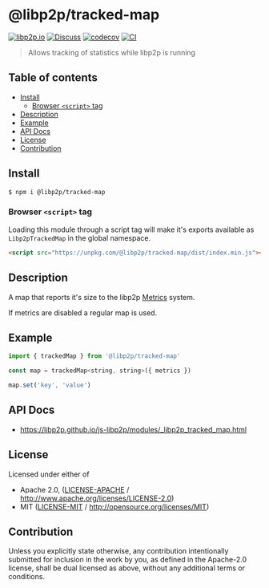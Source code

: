 # @libp2p/tracked-map <!-- omit in toc -->

[![libp2p.io](https://img.shields.io/badge/project-libp2p-yellow.svg?style=flat-square)](http://libp2p.io/)
[![Discuss](https://img.shields.io/discourse/https/discuss.libp2p.io/posts.svg?style=flat-square)](https://discuss.libp2p.io)
[![codecov](https://img.shields.io/codecov/c/github/libp2p/js-libp2p.svg?style=flat-square)](https://codecov.io/gh/libp2p/js-libp2p)
[![CI](https://img.shields.io/github/actions/workflow/status/libp2p/js-libp2p/js-test-and-release.yml?branch=master\&style=flat-square)](https://github.com/libp2p/js-libp2p/actions/workflows/js-test-and-release.yml?query=branch%3Amaster)

> Allows tracking of statistics while libp2p is running

## Table of contents <!-- omit in toc -->

- [Install](#install)
  - [Browser `<script>` tag](#browser-script-tag)
- [Description](#description)
- [Example](#example)
- [API Docs](#api-docs)
- [License](#license)
- [Contribution](#contribution)

## Install

```console
$ npm i @libp2p/tracked-map
```

### Browser `<script>` tag

Loading this module through a script tag will make it's exports available as `Libp2pTrackedMap` in the global namespace.

```html
<script src="https://unpkg.com/@libp2p/tracked-map/dist/index.min.js"></script>
```

## Description

A map that reports it's size to the libp2p [Metrics](https://github.com/libp2p/js-libp2p-interfaces/tree/master/packages/libp2p-interfaces/src/metrics#readme) system.

If metrics are disabled a regular map is used.

## Example

```JavaScript
import { trackedMap } from '@libp2p/tracked-map'

const map = trackedMap<string, string>({ metrics })

map.set('key', 'value')
```

## API Docs

- <https://libp2p.github.io/js-libp2p/modules/_libp2p_tracked_map.html>

## License

Licensed under either of

- Apache 2.0, ([LICENSE-APACHE](LICENSE-APACHE) / <http://www.apache.org/licenses/LICENSE-2.0>)
- MIT ([LICENSE-MIT](LICENSE-MIT) / <http://opensource.org/licenses/MIT>)

## Contribution

Unless you explicitly state otherwise, any contribution intentionally submitted for inclusion in the work by you, as defined in the Apache-2.0 license, shall be dual licensed as above, without any additional terms or conditions.
